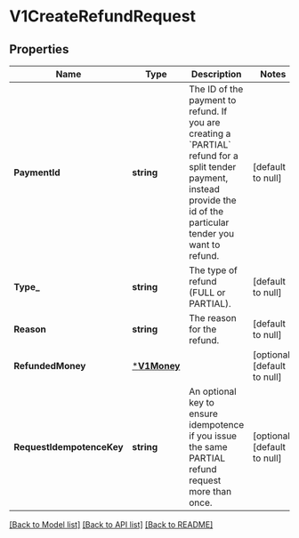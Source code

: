 # V1CreateRefundRequest

## Properties
Name | Type | Description | Notes
------------ | ------------- | ------------- | -------------
**PaymentId** | **string** | The ID of the payment to refund. If you are creating a &#x60;PARTIAL&#x60; refund for a split tender payment, instead provide the id of the particular tender you want to refund. | [default to null]
**Type_** | **string** | The type of refund (FULL or PARTIAL). | [default to null]
**Reason** | **string** | The reason for the refund. | [default to null]
**RefundedMoney** | [***V1Money**](V1Money.md) |  | [optional] [default to null]
**RequestIdempotenceKey** | **string** | An optional key to ensure idempotence if you issue the same PARTIAL refund request more than once. | [optional] [default to null]

[[Back to Model list]](../README.md#documentation-for-models) [[Back to API list]](../README.md#documentation-for-api-endpoints) [[Back to README]](../README.md)


